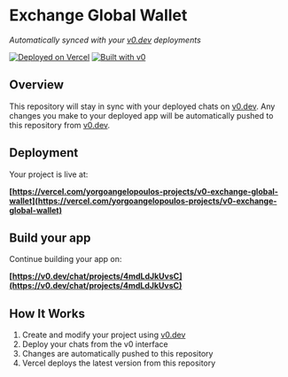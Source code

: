 # Exchange Global Wallet

*Automatically synced with your [v0.dev](https://v0.dev) deployments*

[![Deployed on Vercel](https://img.shields.io/badge/Deployed%20on-Vercel-black?style=for-the-badge&logo=vercel)](https://vercel.com/yorgoangelopoulos-projects/v0-exchange-global-wallet)
[![Built with v0](https://img.shields.io/badge/Built%20with-v0.dev-black?style=for-the-badge)](https://v0.dev/chat/projects/4mdLdJkUvsC)

## Overview

This repository will stay in sync with your deployed chats on [v0.dev](https://v0.dev).
Any changes you make to your deployed app will be automatically pushed to this repository from [v0.dev](https://v0.dev).

## Deployment

Your project is live at:

**[https://vercel.com/yorgoangelopoulos-projects/v0-exchange-global-wallet](https://vercel.com/yorgoangelopoulos-projects/v0-exchange-global-wallet)**

## Build your app

Continue building your app on:

**[https://v0.dev/chat/projects/4mdLdJkUvsC](https://v0.dev/chat/projects/4mdLdJkUvsC)**

## How It Works

1. Create and modify your project using [v0.dev](https://v0.dev)
2. Deploy your chats from the v0 interface
3. Changes are automatically pushed to this repository
4. Vercel deploys the latest version from this repository
